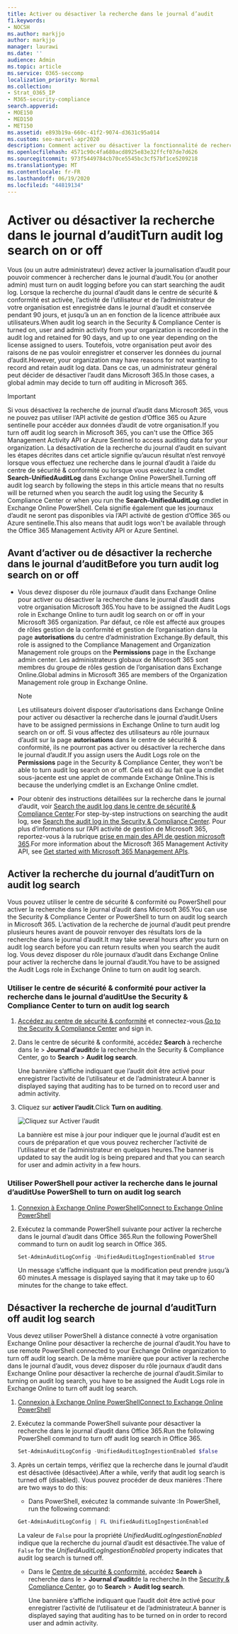 ```yaml
---
title: Activer ou désactiver la recherche dans le journal d’audit
f1.keywords:
- NOCSH
ms.author: markjjo
author: markjjo
manager: laurawi
ms.date: ''
audience: Admin
ms.topic: article
ms.service: O365-seccomp
localization_priority: Normal
ms.collection:
- Strat_O365_IP
- M365-security-compliance
search.appverid:
- MOE150
- MED150
- MET150
ms.assetid: e893b19a-660c-41f2-9074-d3631c95a014
ms.custom: seo-marvel-apr2020
description: Comment activer ou désactiver la fonctionnalité de recherche de journal d’audit dans le centre de sécurité & conformité afin d’activer ou de désactiver la capacité des administrateurs à rechercher dans le journal d’audit.
ms.openlocfilehash: 4571c90c4fa680acd8925e83e32ffcf07de7d626
ms.sourcegitcommit: 973f5449784cb70ce5545bc3cf57bf1ce5209218
ms.translationtype: MT
ms.contentlocale: fr-FR
ms.lasthandoff: 06/19/2020
ms.locfileid: "44819134"
---
```

# <a name="turn-audit-log-search-on-or-off"></a><span data-ttu-id="0d1c0-103">Activer ou désactiver la recherche dans le journal d’audit</span><span class="sxs-lookup"><span data-stu-id="0d1c0-103">Turn audit log search on or off</span></span>

<span data-ttu-id="0d1c0-104">Vous (ou un autre administrateur) devez activer la journalisation d’audit pour pouvoir commencer à rechercher dans le journal d’audit.</span><span class="sxs-lookup"><span data-stu-id="0d1c0-104">You (or another admin) must turn on audit logging before you can start searching the audit log.</span></span> <span data-ttu-id="0d1c0-105">Lorsque la recherche du journal d’audit dans le centre de sécurité & conformité est activée, l’activité de l’utilisateur et de l’administrateur de votre organisation est enregistrée dans le journal d’audit et conservée pendant 90 jours, et jusqu’à un an en fonction de la licence attribuée aux utilisateurs.</span><span class="sxs-lookup"><span data-stu-id="0d1c0-105">When audit log search in the Security & Compliance Center is turned on, user and admin activity from your organization is recorded in the audit log and retained for 90 days, and up to one year depending on the license assigned to users.</span></span> <span data-ttu-id="0d1c0-106">Toutefois, votre organisation peut avoir des raisons de ne pas vouloir enregistrer et conserver les données du journal d’audit.</span><span class="sxs-lookup"><span data-stu-id="0d1c0-106">However, your organization may have reasons for not wanting to record and retain audit log data.</span></span> <span data-ttu-id="0d1c0-107">Dans ce cas, un administrateur général peut décider de désactiver l’audit dans Microsoft 365.</span><span class="sxs-lookup"><span data-stu-id="0d1c0-107">In those cases, a global admin may decide to turn off auditing in Microsoft 365.</span></span>

> [!IMPORTANT]
> <span data-ttu-id="0d1c0-108">Si vous désactivez la recherche de journal d’audit dans Microsoft 365, vous ne pouvez pas utiliser l’API activité de gestion d’Office 365 ou Azure sentinelle pour accéder aux données d’audit de votre organisation.</span><span class="sxs-lookup"><span data-stu-id="0d1c0-108">If you turn off audit log search in Microsoft 365, you can't use the Office 365 Management Activity API or Azure Sentinel to access auditing data for your organization.</span></span> <span data-ttu-id="0d1c0-109">La désactivation de la recherche du journal d’audit en suivant les étapes décrites dans cet article signifie qu’aucun résultat n’est renvoyé lorsque vous effectuez une recherche dans le journal d’audit à l’aide du centre de sécurité & conformité ou lorsque vous exécutez la cmdlet **Search-UnifiedAuditLog** dans Exchange Online PowerShell.</span><span class="sxs-lookup"><span data-stu-id="0d1c0-109">Turning off audit log search by following the steps in this article means that no results will be returned when you search the audit log using the Security & Compliance Center or when you run the **Search-UnifiedAuditLog** cmdlet in Exchange Online PowerShell.</span></span> <span data-ttu-id="0d1c0-110">Cela signifie également que les journaux d’audit ne seront pas disponibles via l’API activité de gestion d’Office 365 ou Azure sentinelle.</span><span class="sxs-lookup"><span data-stu-id="0d1c0-110">This also means that audit logs won't be available through the Office 365 Management Activity API or Azure Sentinel.</span></span>
  
## <a name="before-you-turn-audit-log-search-on-or-off"></a><span data-ttu-id="0d1c0-111">Avant d’activer ou de désactiver la recherche dans le journal d’audit</span><span class="sxs-lookup"><span data-stu-id="0d1c0-111">Before you turn audit log search on or off</span></span>

- <span data-ttu-id="0d1c0-112">Vous devez disposer du rôle journaux d’audit dans Exchange Online pour activer ou désactiver la recherche dans le journal d’audit dans votre organisation Microsoft 365.</span><span class="sxs-lookup"><span data-stu-id="0d1c0-112">You have to be assigned the Audit Logs role in Exchange Online to turn audit log search on or off in your Microsoft 365 organization.</span></span> <span data-ttu-id="0d1c0-113">Par défaut, ce rôle est affecté aux groupes de rôles gestion de la conformité et gestion de l’organisation dans la page **autorisations** du centre d’administration Exchange.</span><span class="sxs-lookup"><span data-stu-id="0d1c0-113">By default, this role is assigned to the Compliance Management and Organization Management role groups on the **Permissions** page in the Exchange admin center.</span></span> <span data-ttu-id="0d1c0-114">Les administrateurs globaux de Microsoft 365 sont membres du groupe de rôles gestion de l’organisation dans Exchange Online.</span><span class="sxs-lookup"><span data-stu-id="0d1c0-114">Global admins in Microsoft 365 are members of the Organization Management role group in Exchange Online.</span></span> 
    
    > [!NOTE]
    > <span data-ttu-id="0d1c0-115">Les utilisateurs doivent disposer d’autorisations dans Exchange Online pour activer ou désactiver la recherche dans le journal d’audit.</span><span class="sxs-lookup"><span data-stu-id="0d1c0-115">Users have to be assigned permissions in Exchange Online to turn audit log search on or off.</span></span> <span data-ttu-id="0d1c0-116">Si vous affectez des utilisateurs au rôle journaux d’audit sur la page **autorisations** dans le centre de sécurité & conformité, ils ne pourront pas activer ou désactiver la recherche dans le journal d’audit.</span><span class="sxs-lookup"><span data-stu-id="0d1c0-116">If you assign users the Audit Logs role on the **Permissions** page in the Security & Compliance Center, they won't be able to turn audit log search on or off.</span></span> <span data-ttu-id="0d1c0-117">Cela est dû au fait que la cmdlet sous-jacente est une applet de commande Exchange Online.</span><span class="sxs-lookup"><span data-stu-id="0d1c0-117">This is because the underlying cmdlet is an Exchange Online cmdlet.</span></span> 
    
- <span data-ttu-id="0d1c0-118">Pour obtenir des instructions détaillées sur la recherche dans le journal d’audit, voir [Search the audit log dans le centre de sécurité & Compliance Center](search-the-audit-log-in-security-and-compliance.md).</span><span class="sxs-lookup"><span data-stu-id="0d1c0-118">For step-by-step instructions on searching the audit log, see [Search the audit log in the Security & Compliance Center](search-the-audit-log-in-security-and-compliance.md).</span></span> <span data-ttu-id="0d1c0-119">Pour plus d’informations sur l’API activité de gestion de Microsoft 365, reportez-vous à la rubrique [prise en main des API de gestion microsoft 365](https://docs.microsoft.com/office/office-365-management-api/get-started-with-office-365-management-apis).</span><span class="sxs-lookup"><span data-stu-id="0d1c0-119">For more information about the Microsoft 365 Management Activity API, see [Get started with Microsoft 365 Management APIs](https://docs.microsoft.com/office/office-365-management-api/get-started-with-office-365-management-apis).</span></span>
    
## <a name="turn-on-audit-log-search"></a><span data-ttu-id="0d1c0-120">Activer la recherche du journal d’audit</span><span class="sxs-lookup"><span data-stu-id="0d1c0-120">Turn on audit log search</span></span>

<span data-ttu-id="0d1c0-121">Vous pouvez utiliser le centre de sécurité & conformité ou PowerShell pour activer la recherche dans le journal d’audit dans Microsoft 365.</span><span class="sxs-lookup"><span data-stu-id="0d1c0-121">You can use the Security & Compliance Center or PowerShell to turn on audit log search in Microsoft 365.</span></span> <span data-ttu-id="0d1c0-122">L’activation de la recherche de journal d’audit peut prendre plusieurs heures avant de pouvoir renvoyer des résultats lors de la recherche dans le journal d’audit.</span><span class="sxs-lookup"><span data-stu-id="0d1c0-122">It may take several hours after you turn on audit log search before you can return results when you search the audit log.</span></span> <span data-ttu-id="0d1c0-123">Vous devez disposer du rôle journaux d’audit dans Exchange Online pour activer la recherche dans le journal d’audit.</span><span class="sxs-lookup"><span data-stu-id="0d1c0-123">You have to be assigned the Audit Logs role in Exchange Online to turn on audit log search.</span></span>
  
### <a name="use-the-security--compliance-center-to-turn-on-audit-log-search"></a><span data-ttu-id="0d1c0-124">Utiliser le centre de sécurité & conformité pour activer la recherche dans le journal d’audit</span><span class="sxs-lookup"><span data-stu-id="0d1c0-124">Use the Security & Compliance Center to turn on audit log search</span></span>

1. <span data-ttu-id="0d1c0-125">[Accédez au centre de sécurité & conformité](https://protection.office.com) et connectez-vous.</span><span class="sxs-lookup"><span data-stu-id="0d1c0-125">[Go to the Security & Compliance Center](https://protection.office.com) and sign in.</span></span>

2. <span data-ttu-id="0d1c0-126">Dans le centre de sécurité & conformité, accédez **Search** à recherche dans le \> **Journal d’audit**de la recherche.</span><span class="sxs-lookup"><span data-stu-id="0d1c0-126">In the Security & Compliance Center, go to **Search** \> **Audit log search**.</span></span>

   <span data-ttu-id="0d1c0-127">Une bannière s’affiche indiquant que l’audit doit être activé pour enregistrer l’activité de l’utilisateur et de l’administrateur.</span><span class="sxs-lookup"><span data-stu-id="0d1c0-127">A banner is displayed saying that auditing has to be turned on to record user and admin activity.</span></span>

3. <span data-ttu-id="0d1c0-128">Cliquez sur **activer l’audit**.</span><span class="sxs-lookup"><span data-stu-id="0d1c0-128">Click **Turn on auditing**.</span></span>

    ![Cliquez sur Activer l’audit](../media/39a9d35f-88d0-4bbe-a962-0be2f838e2bf.png)
  
    <span data-ttu-id="0d1c0-130">La bannière est mise à jour pour indiquer que le journal d’audit est en cours de préparation et que vous pouvez rechercher l’activité de l’utilisateur et de l’administrateur en quelques heures.</span><span class="sxs-lookup"><span data-stu-id="0d1c0-130">The banner is updated to say the audit log is being prepared and that you can search for user and admin activity in a few hours.</span></span>

### <a name="use-powershell-to-turn-on-audit-log-search"></a><span data-ttu-id="0d1c0-131">Utiliser PowerShell pour activer la recherche dans le journal d’audit</span><span class="sxs-lookup"><span data-stu-id="0d1c0-131">Use PowerShell to turn on audit log search</span></span>

1. [<span data-ttu-id="0d1c0-132">Connexion à Exchange Online PowerShell</span><span class="sxs-lookup"><span data-stu-id="0d1c0-132">Connect to Exchange Online PowerShell</span></span>](https://go.microsoft.com/fwlink/p/?LinkID=396554)

2. <span data-ttu-id="0d1c0-133">Exécutez la commande PowerShell suivante pour activer la recherche dans le journal d’audit dans Office 365.</span><span class="sxs-lookup"><span data-stu-id="0d1c0-133">Run the following PowerShell command to turn on audit log search in Office 365.</span></span>

    ```powershell
    Set-AdminAuditLogConfig -UnifiedAuditLogIngestionEnabled $true
    ```

    <span data-ttu-id="0d1c0-134">Un message s’affiche indiquant que la modification peut prendre jusqu’à 60 minutes.</span><span class="sxs-lookup"><span data-stu-id="0d1c0-134">A message is displayed saying that it may take up to 60 minutes for the change to take effect.</span></span>
  
## <a name="turn-off-audit-log-search"></a><span data-ttu-id="0d1c0-135">Désactiver la recherche de journal d’audit</span><span class="sxs-lookup"><span data-stu-id="0d1c0-135">Turn off audit log search</span></span>

<span data-ttu-id="0d1c0-136">Vous devez utiliser PowerShell à distance connecté à votre organisation Exchange Online pour désactiver la recherche de journal d’audit.</span><span class="sxs-lookup"><span data-stu-id="0d1c0-136">You have to use remote PowerShell connected to your Exchange Online organization to turn off audit log search.</span></span> <span data-ttu-id="0d1c0-137">De la même manière que pour activer la recherche dans le journal d’audit, vous devez disposer du rôle journaux d’audit dans Exchange Online pour désactiver la recherche de journal d’audit.</span><span class="sxs-lookup"><span data-stu-id="0d1c0-137">Similar to turning on audit log search, you have to be assigned the Audit Logs role in Exchange Online to turn off audit log search.</span></span>
  
1. [<span data-ttu-id="0d1c0-138">Connexion à Exchange Online PowerShell</span><span class="sxs-lookup"><span data-stu-id="0d1c0-138">Connect to Exchange Online PowerShell</span></span>](https://go.microsoft.com/fwlink/p/?LinkID=396554)

2. <span data-ttu-id="0d1c0-139">Exécutez la commande PowerShell suivante pour désactiver la recherche dans le journal d’audit dans Office 365.</span><span class="sxs-lookup"><span data-stu-id="0d1c0-139">Run the following PowerShell command to turn off audit log search in Office 365.</span></span>

    ```powershell
    Set-AdminAuditLogConfig -UnifiedAuditLogIngestionEnabled $false
    ```

3. <span data-ttu-id="0d1c0-140">Après un certain temps, vérifiez que la recherche dans le journal d’audit est désactivée (désactivée).</span><span class="sxs-lookup"><span data-stu-id="0d1c0-140">After a while, verify that audit log search is turned off (disabled).</span></span> <span data-ttu-id="0d1c0-141">Vous pouvez procéder de deux manières :</span><span class="sxs-lookup"><span data-stu-id="0d1c0-141">There are two ways to do this:</span></span>

    - <span data-ttu-id="0d1c0-142">Dans PowerShell, exécutez la commande suivante :</span><span class="sxs-lookup"><span data-stu-id="0d1c0-142">In PowerShell, run the following command:</span></span>

    ```powershell
    Get-AdminAuditLogConfig | FL UnifiedAuditLogIngestionEnabled
    ```

      <span data-ttu-id="0d1c0-143">La valeur de `False` pour la propriété _UnifiedAuditLogIngestionEnabled_ indique que la recherche du journal d’audit est désactivée.</span><span class="sxs-lookup"><span data-stu-id="0d1c0-143">The value of  `False` for the  _UnifiedAuditLogIngestionEnabled_ property indicates that audit log search is turned off.</span></span> 

    - <span data-ttu-id="0d1c0-144">Dans le [Centre de sécurité & conformité](https://protection.office.com), accédez **Search** à recherche dans le \> **Journal d’audit**de la recherche.</span><span class="sxs-lookup"><span data-stu-id="0d1c0-144">In the [Security & Compliance Center](https://protection.office.com), go to **Search** \> **Audit log search**.</span></span>

      <span data-ttu-id="0d1c0-145">Une bannière s’affiche indiquant que l’audit doit être activé pour enregistrer l’activité de l’utilisateur et de l’administrateur.</span><span class="sxs-lookup"><span data-stu-id="0d1c0-145">A banner is displayed saying that auditing has to be turned on in order to record user and admin activity.</span></span>